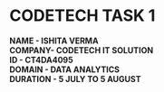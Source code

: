 # CODETECH TASK 1
<b>NAME - ISHITA VERMA <br>
<b>COMPANY- CODETECH IT SOLUTION<br>
<b>ID - CT4DA4095<br>
<b>DOMAIN - DATA ANALYTICS<br>
<b>DURATION - 5 JULY TO 5 AUGUST<br>


